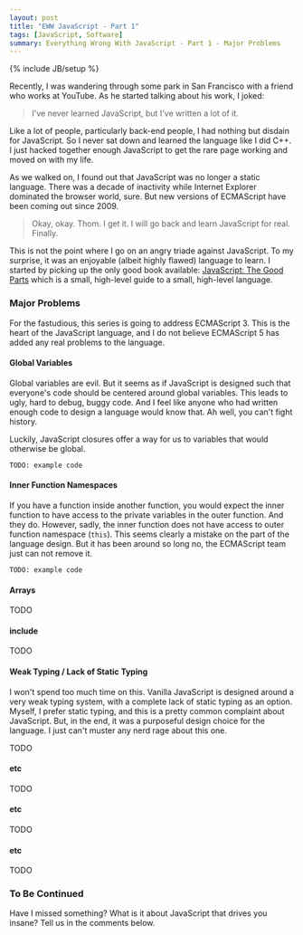 ```yaml
---
layout: post
title: "EWW JavaScript - Part 1"
tags: [JavaScript, Software]
summary: Everything Wrong With JavaScript - Part 1 - Major Problems
---
```

{% include JB/setup %}

Recently, I was wandering through some park in San Francisco with a friend who works at YouTube. As he started talking about his work, I joked:
    
> I've never learned JavaScript, but I've written a lot of it.

Like a lot of people, particularly back-end people, I had nothing but disdain for JavaScript. So I never sat down and learned the language like I did C++. I just hacked together enough JavaScript to get the rare page working and moved on with my life.

As we walked on, I found out that JavaScript was no longer a static language. There was a decade of inactivity while Internet Explorer dominated the browser world, sure. But new versions of ECMAScript have been coming out since 2009. 
    
> Okay, okay. Thom. I get it. I will go back and learn JavaScript for real. Finally.

This is not the point where I go on an angry triade against JavaScript.  To my surprise, it was an enjoyable (albeit highly flawed) language to learn.  I started by picking up the only good book available: [JavaScript: The Good Parts](http://a.co/goIDRYe) which is a small, high-level guide to a small, high-level language.

### Major Problems

For the fastudious, this series is going to address ECMAScript 3. This is the heart of the JavaScript language, and I do not believe ECMAScript 5 has added any real problems to the language.

#### Global Variables

Global variables are evil. But it seems as if JavaScript is designed such that everyone's code should be centered around global variables. This leads to ugly, hard to debug, buggy code. And I feel like anyone who had written enough code to design a language would know that. Ah well, you can't fight history.

Luckily, JavaScript closures offer a way for us to variables that would otherwise be global.

    TODO: example code

#### Inner Function Namespaces

If you have a function inside another function, you would expect the inner function to have access to the private variables in the outer function. And they do. However, sadly, the inner function does not have access to outer function namespace (`this`).  This seems clearly a mistake on the part of the language design. But it has been around so long no, the ECMAScript team just can not remove it.

    TODO: example code

#### Arrays

TODO

#### include

TODO

#### Weak Typing / Lack of Static Typing

I won't spend too much time on this. Vanilla JavaScript is designed around a very weak typing system, with a complete lack of static typing as an option. Myself, I prefer static typing, and this is a pretty common complaint about JavaScript. But, in the end, it was a purposeful design choice for the language. I just can't muster any nerd rage about this one.

TODO

#### etc

TODO

#### etc

TODO

#### etc

TODO


### To Be Continued

Have I missed something? What is it about JavaScript that drives you insane? Tell us in the comments below.
